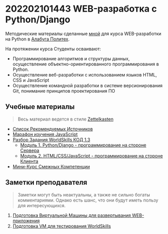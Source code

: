 # 202202101443 WEB-разработка с Python/Django

Методические материалы сделанные [мной](https://gramend.ru/cv/) для курса
WEB-разработки на Python в [Алабуга Политех](https://alabuga-polytech.ru/).

На протяжении курса Студенты осваивают:

- Программирование алгоритмов и структуры данных, осуществление объектно-ориентированного программирования в Python.
- Осуществление веб-разработки с использованием языков HTML,  CSS и JavaScript
- Осуществление командной разработки в системе версионирования Git, понимание принципов проектирования ПО

## Учебные материалы

> Весь материал ведется в стиле [Zettelkasten](https://habr.com/ru/post/508672/)

- [Список Рекомендуемых Источников](202202101556-literature.md)
- [Марафон изучения JavaScript](202202101630-javascript-marathon.md)
- [Разбор Задания WorldSkills КОД 1.3](202202150933-WS-preparing.md)
    - [Модуль 1. Python/Django - программирование на стороне Сервера](202202160950-Module-1-WS.md)
    - [Модуль 2. HTML/CSS/JavaScript - программирование на стороне Клиента](202202150946-WS-module-2.md)
- [Мини-Курс Смежных Компетенции](202202160954-sk.md)

## Заметки преподавателя

> Заметки могут быть неактуальны, а также не сильно богаты комментариями. Однако есть шанс, что они будут иметь пользу для интересующихся.

1. [Подготовка Виртуальной Машины для развертывания WEB-приложения](202202161147-deploy-preparing.md)
2. [Подготовка VM для тестирования WorldSkills](202202161406-WS-for-VM.md)
